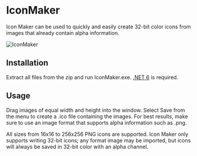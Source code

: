 # IconMaker

Icon Maker can be used to quickly and easily create 32-bit color icons from images that already contain alpha information.

![IconMaker](https://user-images.githubusercontent.com/4257305/29038614-f29349ae-7b6d-11e7-8bfe-c64eaeaebf40.png)

## Installation

Extract all files from the zip and run IconMaker.exe. [.NET 6](https://get.dot.net) is required.


## Usage

Drag images of equal width and height into the window. Select Save from the menu to create a .ico file containing the images.
For best results, make sure to use an image format that supports alpha information such as .png.

All sizes from 16x16 to 256x256 PNG icons are supported. Icon Maker only supports writing 32-bit icons; any
format image may be imported, but icons will always be saved in 32-bit color with an alpha channel.
